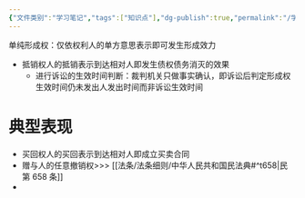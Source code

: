 ```yaml
---
{"文件类别":"学习笔记","tags":["知识点"],"dg-publish":true,"permalink":"/学习笔记studyup/知识点cheese/单纯形成权/","dgPassFrontmatter":true,"noteIcon":"","created":"2024-10-17T08:40:54.385+08:00","updated":"2024-10-17T08:42:45.165+08:00"}
---
```


单纯形成权：仅依权利人的单方意思表示即可发生形成效力
- 抵销权人的抵销表示到达相对人即发生债权债务消灭的效果
	- 进行诉讼的生效时间判断：裁判机关只做事实确认，即诉讼后判定形成权生效时间仍未发出人发出时间而非诉讼生效时间
# 典型表现
- 买回权人的买回表示到达相对人即成立买卖合同
- 赠与人的任意撤销权>>> [[法条/法条细则/中华人民共和国民法典#^t658\|民第 658 条]]
- 